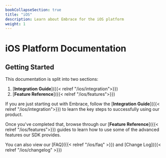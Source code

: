```yaml
---
bookCollapseSection: true
title: "iOS"
description: Learn about Embrace for the iOS platform
weight: 1
---
```


# iOS Platform Documentation

## Getting Started

This documentation is split into two sections:

1. [**Integration Guide**]({{< relref "/ios/integration">}})
2. [**Feature Reference**]({{< relref "/ios/features">}})

If you are just starting out with Embrace, follow the [**Integration Guide**]({{< relref "/ios/integration">}}) to learn
the key steps to successfully using our product.  

Once you've completed that, browse through our [**Feature Reference**]({{< relref "/ios/features">}}) guides to learn how
to use some of the advanced features our SDK provides.  

You can also view our [FAQ]({{< relref "/ios/faq" >}})
and [Change Log]({{< relref "/ios/changelog" >}})
